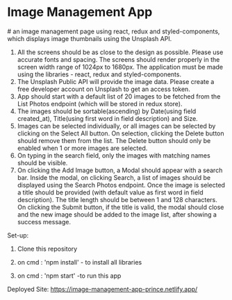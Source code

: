 <h1>Image Management App</h1>
# an image management page using react, redux and styled-components, which displays image thumbnails using the Unsplash API.

1. All the screens should be as close to the design as possible. Please use accurate fonts
and spacing. The screens should render properly in the screen width range of 1024px to
1680px. The application must be made using the libraries - react, redux and
styled-components.
2. The Unsplash Public API will provide the image data. Please create a free developer
account on Unsplash to get an access token.
3. App should start with a default list of 20 images to be fetched from the List Photos
endpoint (which will be stored in redux store).
4. The images should be sortable(ascending) by Date(using field created_at), Title(using
first word in field description) and Size.
5. Images can be selected individually, or all images can be selected by clicking on the
Select All button. On selection, clicking the Delete button should remove them from the
list. The Delete button should only be enabled when 1 or more images are selected.
6. On typing in the search field, only the images with matching names should be visible.
7. On clicking the Add Image button, a Modal should appear with a search bar. Inside the
modal, on clicking Search, a list of images should be displayed using the Search Photos
endpoint. Once the image is selected a title should be provided (with default value as first
word in field description). The title length should be between 1 and 128 characters. On
clicking the Submit button, if the title is valid, the modal should close and the new image
should be added to the image list, after showing a success message.

Set-up:

1. Clone this repository

2. on cmd : 'npm install'   - to install all libraries

3. on cmd : 'npm start'  -to run this app 


Deployed Site: https://image-management-app-prince.netlify.app/
